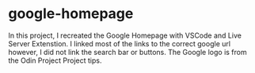 # google-homepage
In this project, I recreated the Google Homepage with VSCode and Live Server Extenstion. I linked most of the links to the correct google url however, I did not link the search bar or buttons.  The Google logo is from the Odin Project Project tips.